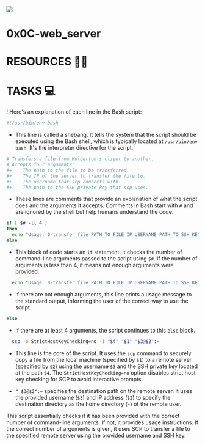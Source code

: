 ![](https://s3.amazonaws.com/intranet-projects-files/holbertonschool-sysadmin_devops/266/82VsYEC.jpg)

# 0x0C-web_server

# RESOURCES 👨‍💻

# TASKS 💻

! Here's an explanation of each line in the Bash script:

```bash
#!/usr/bin/env bash
```
- This line is called a shebang. It tells the system that the script should be executed using the Bash shell, which is typically located at `/usr/bin/env bash`. It's the interpreter directive for the script.

```bash
# Transfers a file from Holberton's client to another.
# Accepts four arguments:
#+    The path to the file to be transferred.
#+    The IP of the server to transfer the file to.
#+    The username that scp connects with.
#+    The path to the SSH private key that scp uses.
```
- These lines are comments that provide an explanation of what the script does and the arguments it accepts. Comments in Bash start with `#` and are ignored by the shell but help humans understand the code.

```bash
if [ $# -lt 4 ]
then
  echo "Usage: 0-transfer_file PATH_TO_FILE IP USERNAME PATH_TO_SSH_KEY"
else
```
- This block of code starts an `if` statement. It checks the number of command-line arguments passed to the script using `$#`. If the number of arguments is less than 4, it means not enough arguments were provided.

```bash
  echo "Usage: 0-transfer_file PATH_TO_FILE IP USERNAME PATH_TO_SSH_KEY"
```
- If there are not enough arguments, this line prints a usage message to the standard output, informing the user of the correct way to use the script.

```bash
else
```
- If there are at least 4 arguments, the script continues to this `else` block.

```bash
  scp -o StrictHostKeyChecking=no -i "$4" "$1" "$3@$2":~
```
- This line is the core of the script. It uses the `scp` command to securely copy a file from the local machine (specified by `$1`) to a remote server (specified by `$2`) using the username `$3` and the SSH private key located at the path `$4`. The `StrictHostKeyChecking=no` option disables strict host key checking for SCP to avoid interactive prompts.

- `" $3@$2":~` specifies the destination path on the remote server. It uses the provided username (`$3`) and IP address (`$2`) to specify the destination directory as the home directory (`~`) of the remote user.

This script essentially checks if it has been provided with the correct number of command-line arguments. If not, it provides usage instructions. If the correct number of arguments is given, it uses SCP to transfer a file to the specified remote server using the provided username and SSH key.

